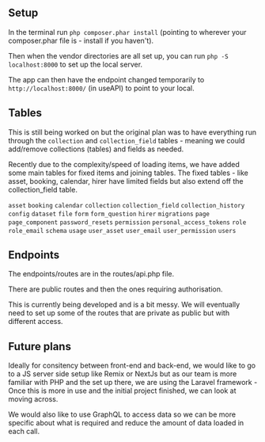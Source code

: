 ## Setup

In the terminal run `php composer.phar install` (pointing to wherever your composer.phar file is - install if you haven't).

Then when the vendor directories are all set up, you can run `php -S localhost:8000` to set up the local server.

The app can then have the endpoint changed temporarily to `http://localhost:8000/` (in useAPI) to point to your local.

## Tables

This is still being worked on but the original plan was to have everything run through the `collection` and `collection_field` tables - meaning we could add/remove collections (tables) and fields as needed.

Recently due to the complexity/speed of loading items, we have added some main tables for fixed items and joining tables. The fixed tables - like asset, booking, calendar, hirer have limited fields but also extend off the collection_field table.

`asset`
`booking`
`calendar`
`collection`
`collection_field`
`collection_history`
`config`
`dataset`
`file`
`form`
`form_question`
`hirer`
`migrations`
`page`
`page_component`
`password_resets`
`permission`
`personal_access_tokens`
`role`
`role_email`
`schema`
`usage`
`user_asset`
`user_email`
`user_permission`
`users`

## Endpoints

The endpoints/routes are in the routes/api.php file.

There are public routes and then the ones requiring authorisation.

This is currently being developed and is a bit messy. We will eventually need to set up some of the routes that are private as public but with different access.

## Future plans

Ideally for consitency between front-end and back-end, we would like to go to a JS server side setup like Remix or NextJs but as our team is more familiar with PHP and the set up there, we are using the Laravel framework - Once this is more in use and the initial project finished, we can look at moving across.

We would also like to use GraphQL to access data so we can be more specific about what is required and reduce the amount of data loaded in each call.
